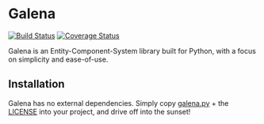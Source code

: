 # Galena

[![Build Status](https://travis-ci.org/Remolten/galena.svg?branch=master)](https://travis-ci.org/Remolten/galena)
[![Coverage Status](https://coveralls.io/repos/github/Remolten/galena/badge.svg?branch=master)](https://coveralls.io/github/Remolten/galena?branch=master)

Galena is an Entity-Component-System library built for Python, with a focus on simplicity and ease-of-use.

## Installation
Galena has no external dependencies. Simply copy [galena.py](galena/galena.py) + the [LICENSE](LICENSE) into your project, and drive off into the sunset!
